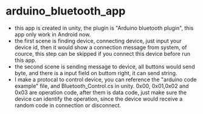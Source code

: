 # arduino_bluetooth_app
* this app is created in unity, the plugin is "Arduino bluetooth plugin", this app only work in Android now.
* the first scene is finding device, connecting device, just input your device id, then it would show a connection message from system, of cource, this step can be skipped if you connect this device before run this app.
* the second scene is sending message to device, all buttons would send byte, and there is a input field on buttom right, it can send string.
* I make a protocal to control device, you can reference the "arduino code example" file, and Bluetooth_Control.cs in unity. 0x00, 0x01,0x02 and 0x03 are operation code, after them is data code, just make sure the device can identify the operation, since the device would receive a random code in connection or disconnect. 

